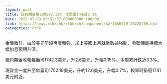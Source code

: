 ```yaml
---
layout: post
title: 紐約期金單日微升0.15%　本周累計挫近3.3%
date: 2022-07-09 05:51:37.000000000 +08:00
link: https://news.rthk.hk/rthk/ch/component/k2/1656919-20220709.htm
categories: rthk
---
```


金價微升，由於美元早段再度轉強，加上美國上月就業數據強勁，令聯儲局持續大幅加息預期升溫。

紐約期金收報每盎司1742.3美元，升2.6美元，升幅0.15%。本周累計跌近3.3%。

現貨金一度升至每盎司1752.19美元，升約12.6美元，升幅0.7%，較早時徘徊1741美元附近。
